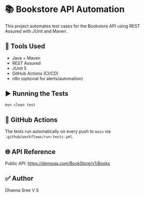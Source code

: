 # 📚 Bookstore API Automation

This project automates test cases for the Bookstore API using REST Assured with JUnit and Maven.

## 🔧 Tools Used
- Java + Maven
- REST Assured
- JUnit 5
- GitHub Actions (CI/CD)
- n8n (optional for alerts/automation)

## ▶️ Running the Tests
```bash
mvn clean test
```

## 🚀 GitHub Actions
The tests run automatically on every push to `main` via `.github/workflows/run-tests.yml`.

## 🌐 API Reference
Public API: https://demoqa.com/BookStore/v1/Books

## ✅ Author
Dhanna Sree V S